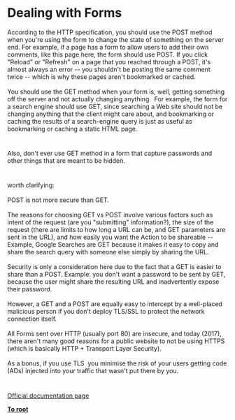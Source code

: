 # Dealing with Forms




<div class="phpcode"><span class="html">
According to the HTTP specification, you should use the POST method when you&apos;re using the form to change the state of something on the server end. For example, if a page has a form to allow users to add their own comments, like this page here, the form should use POST. If you click &quot;Reload&quot; or &quot;Refresh&quot; on a page that you reached through a POST, it&apos;s almost always an error -- you shouldn&apos;t be posting the same comment twice -- which is why these pages aren&apos;t bookmarked or cached.<br><br>You should use the GET method when your form is, well, getting something off the server and not actually changing anything.&#xA0; For example, the form for a search engine should use GET, since searching a Web site should not be changing anything that the client might care about, and bookmarking or caching the results of a search-engine query is just as useful as bookmarking or caching a static HTML page.</span>
</div>
  

#


<div class="phpcode"><span class="html">
Also, don&apos;t ever use GET method in a form that capture passwords and other things that are meant to be hidden.</span>
</div>
  

#


<div class="phpcode"><span class="html">
worth clarifying: <br><br>POST is not more secure than GET. <br><br>The reasons for choosing GET vs POST involve various factors such as intent of the request (are you &quot;submitting&quot; information?), the size of the request (there are limits to how long a URL can be, and GET parameters are sent in the URL), and how easily you want the Action to be shareable -- Example, Google Searches are GET because it makes it easy to copy and share the search query with someone else simply by sharing the URL. <br><br>Security is only a consideration here due to the fact that a GET is easier to share than a POST. Example: you don&apos;t want a password to be sent by GET, because the user might share the resulting URL and inadvertently expose their password.<br><br>However, a GET and a POST are equally easy to intercept by a well-placed malicious person if you don&apos;t deploy TLS/SSL to protect the network connection itself. <br><br>All Forms sent over HTTP (usually port 80) are insecure, and today (2017), there aren&apos;t many good reasons for a public website to not be using HTTPS (which is basically HTTP + Transport Layer Security). <br><br>As a bonus, if you use TLS&#xA0; you minimise the risk of your users getting code (ADs) injected into your traffic that wasn&apos;t put there by you.</span>
</div>
  

#

[Official documentation page](https://www.php.net/manual/en/tutorial.forms.php)

**[To root](/README.md)**